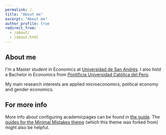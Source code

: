 ```yaml
---
permalink: /
title: "About me"
excerpt: "About me"
author_profile: true
redirect_from: 
  - /about/
  - /about.html
---
```


About me
------
I'm a Master student in Economics at [Universidad de San Andrés](www.udesa.edu.ar). I also hold a Bachelor in Economics from [Pontificia Universidad Católica del Perú](www.pucp.edu.pe). 

My main research interests are applied microeconomics, political economy and gender economics.

For more info
------
More info about configuring academicpages can be found in [the guide](https://academicpages.github.io/markdown/). The [guides for the Minimal Mistakes theme](https://mmistakes.github.io/minimal-mistakes/docs/configuration/) (which this theme was forked from) might also be helpful.
